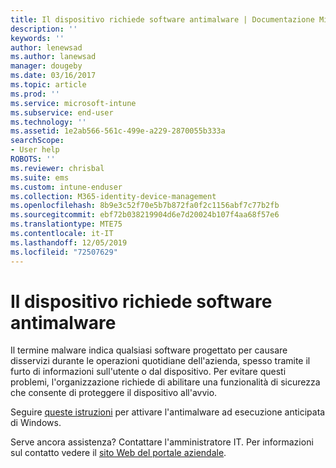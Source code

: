 ```yaml
---
title: Il dispositivo richiede software antimalware | Documentazione Microsoft
description: ''
keywords: ''
author: lenewsad
ms.author: lanewsad
manager: dougeby
ms.date: 03/16/2017
ms.topic: article
ms.prod: ''
ms.service: microsoft-intune
ms.subservice: end-user
ms.technology: ''
ms.assetid: 1e2ab566-561c-499e-a229-2870055b333a
searchScope:
- User help
ROBOTS: ''
ms.reviewer: chrisbal
ms.suite: ems
ms.custom: intune-enduser
ms.collection: M365-identity-device-management
ms.openlocfilehash: 8b9e3c52f70e5b7b872fa0f2c1156abf7c77b2fb
ms.sourcegitcommit: ebf72b038219904d6e7d20024b107f4aa68f57e6
ms.translationtype: MTE75
ms.contentlocale: it-IT
ms.lasthandoff: 12/05/2019
ms.locfileid: "72507629"
---
```

# <a name="your-device-needs-antimalware-software"></a>Il dispositivo richiede software antimalware

Il termine malware indica qualsiasi software progettato per causare disservizi durante le operazioni quotidiane dell'azienda, spesso tramite il furto di informazioni sull'utente o dal dispositivo. Per evitare questi problemi, l'organizzazione richiede di abilitare una funzionalità di sicurezza che consente di proteggere il dispositivo all'avvio.

Seguire [queste istruzioni](https://gallery.technet.microsoft.com/How-to-turn-on-Early-84552ec5) per attivare l'antimalware ad esecuzione anticipata di Windows.

Serve ancora assistenza? Contattare l'amministratore IT. Per informazioni sul contatto vedere il [sito Web del portale aziendale](https://go.microsoft.com/fwlink/?linkid=2010980).
